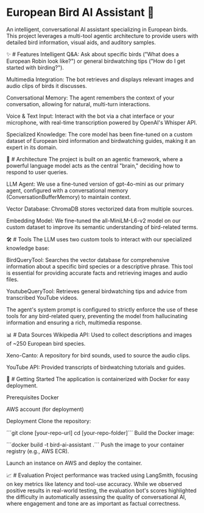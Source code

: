 # European Bird AI Assistant 🦜
An intelligent, conversational AI assistant specializing in European birds. This project leverages a multi-tool agentic architecture to provide users with detailed bird information, visual aids, and auditory samples.

✨ # Features
Intelligent Q&A: Ask about specific birds ("What does a European Robin look like?") or general birdwatching tips ("How do I get started with birding?").

Multimedia Integration: The bot retrieves and displays relevant images and audio clips of birds it discusses.

Conversational Memory: The agent remembers the context of your conversation, allowing for natural, multi-turn interactions.

Voice & Text Input: Interact with the bot via a chat interface or your microphone, with real-time transcription powered by OpenAI's Whisper API.

Specialized Knowledge: The core model has been fine-tuned on a custom dataset of European bird information and birdwatching guides, making it an expert in its domain.

🧠 # Architecture
The project is built on an agentic framework, where a powerful language model acts as the central "brain," deciding how to respond to user queries.

LLM Agent: We use a fine-tuned version of gpt-4o-mini as our primary agent, configured with a conversational memory (ConversationBufferMemory) to maintain context.

Vector Database: ChromaDB stores vectorized data from multiple sources.

Embedding Model: We fine-tuned the all-MiniLM-L6-v2 model on our custom dataset to improve its semantic understanding of bird-related terms.

🛠️ # Tools
The LLM uses two custom tools to interact with our specialized knowledge base:

BirdQueryTool: Searches the vector database for comprehensive information about a specific bird species or a descriptive phrase. This tool is essential for providing accurate facts and retrieving images and audio files.

YoutubeQueryTool: Retrieves general birdwatching tips and advice from transcribed YouTube videos.

The agent's system prompt is configured to strictly enforce the use of these tools for any bird-related query, preventing the model from hallucinating information and ensuring a rich, multimedia response.

📊 # Data Sources
Wikipedia API: Used to collect descriptions and images of ~250 European bird species.

Xeno-Canto: A repository for bird sounds, used to source the audio clips.

YouTube API: Provided transcripts of birdwatching tutorials and guides.

🚀 # Getting Started
The application is containerized with Docker for easy deployment.

Prerequisites
Docker

AWS account (for deployment)

Deployment
Clone the repository:

´´´git clone [your-repo-url]
cd [your-repo-folder]´´´
Build the Docker image:

´´´docker build -t bird-ai-assistant .´´´
Push the image to your container registry (e.g., AWS ECR).

Launch an instance on AWS and deploy the container.

📈 # Evaluation
Project performance was tracked using LangSmith, focusing on key metrics like latency and tool-use accuracy. While we observed positive results in real-world testing, the evaluation bot's scores highlighted the difficulty in automatically assessing the quality of conversational AI, where engagement and tone are as important as factual correctness.


